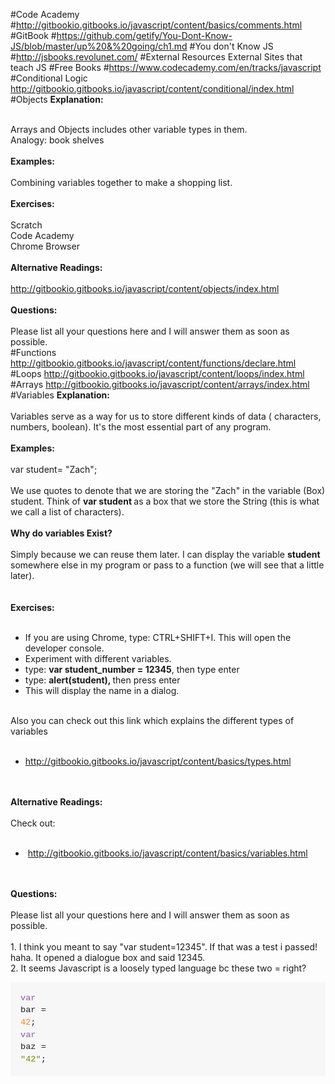 #Code Academy
#http://gitbookio.gitbooks.io/javascript/content/basics/comments.html
#GitBook
#https://github.com/getify/You-Dont-Know-JS/blob/master/up%20&%20going/ch1.md
#You don't Know JS
#http://jsbooks.revolunet.com/
#External Resources
External Sites that teach JS
#Free Books
#https://www.codecademy.com/en/tracks/javascript
#Conditional Logic
<a href="http://gitbookio.gitbooks.io/javascript/content/conditional/index.html">http://gitbookio.gitbooks.io/javascript/content/conditional/index.html</a>
#Objects
<b>Explanation:</b><div><b><br></b><div>Arrays and Objects includes other variable types in them.&nbsp;</div><div>Analogy: book shelves</div><div><div><br></div><div><b>Examples:</b></div><div><b><br></b></div><div>Combining variables together to make a shopping list.</div><div><br></div><div><b>Exercises:</b></div><div><b><br></b></div><div>Scratch</div><div>Code Academy</div><div>Chrome Browser</div><div><br></div><div><b>Alternative Readings:</b></div><div><br></div><div><a href="http://gitbookio.gitbooks.io/javascript/content/objects/index.html">http://gitbookio.gitbooks.io/javascript/content/objects/index.html</a><br></div><div><br></div><div><b>Questions:</b></div><div><b><br></b></div><div>Please list all your questions here and I will answer them as soon as possible.</div></div></div>
#Functions
<a href="http://gitbookio.gitbooks.io/javascript/content/functions/declare.html">http://gitbookio.gitbooks.io/javascript/content/functions/declare.html</a>
#Loops
<a href="http://gitbookio.gitbooks.io/javascript/content/loops/index.html">http://gitbookio.gitbooks.io/javascript/content/loops/index.html</a>
#Arrays
<a href="http://gitbookio.gitbooks.io/javascript/content/arrays/index.html">http://gitbookio.gitbooks.io/javascript/content/arrays/index.html</a>
#Variables
<b>Explanation:</b><div><b><br></b><div>Variables serve as a way for us to store different kinds of data ( characters, numbers, boolean). It's the most essential part of any program.</div><div><div><br></div><div><b>Examples:</b></div><div><br></div><div>var student= "Zach";</div><div><br></div><div>We use quotes to denote that we are storing the "Zach" in the variable (Box) student. Think of <b>var student </b>as a box that we store the String (this is what we call a list of characters).</div><div><br></div><div><b>Why do variables Exist?</b></div><div><b><br></b></div><div>Simply because we can reuse them later. I can display the variable <b>student</b> somewhere else in my program or pass to a function (we will see that a little later).</div><div><br></div><div><br></div><div><b>Exercises:</b></div><div><b><br></b></div><div><ul><li>If you are using Chrome, type: CTRL+SHIFT+I. This will open the developer console.</li><li>Experiment with different variables.<br></li><li>type: <b>var student_number = 12345</b>, then type enter</li><li>type: <b>alert(student), </b>then press enter</li><li>This will display the name in a dialog.</li></ul><div><br></div><div>Also you can check out this link which explains the different types of variables</div></div><div><br></div><div><ul><li><a href="http://gitbookio.gitbooks.io/javascript/content/basics/types.html" target="_blank">http://gitbookio.gitbooks.io/javascript/content/basics/types.html</a><br></li></ul></div><div><div><br></div></div><div><br></div><div><b>Alternative Readings:</b></div><div><b><br></b></div><div><div>Check out:</div><div><br></div><div><ul><li>&nbsp;<a href="http://gitbookio.gitbooks.io/javascript/content/basics/variables.html" target="_blank">http://gitbookio.gitbooks.io/javascript/content/basics/variables.html</a></li></ul></div></div><div><br></div><div><br></div><div><b>Questions:</b></div><div><b><br></b></div><div>Please list all your questions here and I will answer them as soon as possible.</div></div></div><div><br></div><div>1. I think you meant to say "var student=12345". If that was a test i passed! haha. It opened a dialogue box and said 12345.</div><div>2. It seems Javascript is a loosely typed language bc these two = right?</div><pre style="box-sizing: border-box; -webkit-tap-highlight-color: transparent; -webkit-font-smoothing: antialiased; font-family: Consolas, 'Liberation Mono', Menlo, Courier, monospace; font-size: 13.6000003814697px; overflow: auto; direction: ltr; margin-bottom: 16px; padding: 16px; line-height: 1.45; border: 0px; border-radius: 3px; word-wrap: normal; background-color: rgb(247, 247, 247);"><code class="lang-javascript" style="box-sizing: border-box; -webkit-tap-highlight-color: transparent; -webkit-font-smoothing: antialiased; font-family: Consolas, 'Liberation Mono', Menlo, Courier, monospace; font-size: 13.6000003814697px; direction: ltr; margin: 0px; white-space: pre; display: inline; max-width: initial; overflow: initial; line-height: inherit; word-wrap: normal; background-image: initial; background-attachment: initial; background-size: initial; background-origin: initial; background-clip: initial; background-position: initial; background-repeat: initial;"><span class="hljs-keyword" style="box-sizing: border-box; -webkit-tap-highlight-color: transparent; -webkit-font-smoothing: antialiased; color: rgb(137, 89, 168);">var</span> bar = <span class="hljs-number" style="box-sizing: border-box; -webkit-tap-highlight-color: transparent; -webkit-font-smoothing: antialiased; color: rgb(245, 135, 31);">42</span>;
<span class="hljs-keyword" style="box-sizing: border-box; -webkit-tap-highlight-color: transparent; -webkit-font-smoothing: antialiased; color: rgb(137, 89, 168);">var</span> baz = <span class="hljs-string" style="box-sizing: border-box; -webkit-tap-highlight-color: transparent; -webkit-font-smoothing: antialiased; color: rgb(113, 140, 0);">"42"</span>;</code></pre>
